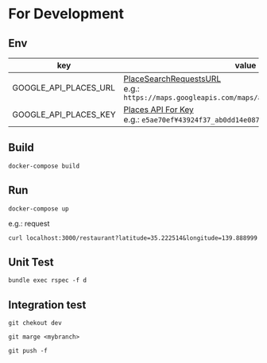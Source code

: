 # For Development

## Env

| key | value |
| --- | --- |
| GOOGLE_API_PLACES_URL | [PlaceSearchRequestsURL](https://developers.google.com/places/web-service/search#PlaceSearchRequests) <br> e.g.: `https://maps.googleapis.com/maps/api/place/nearbysearch/json` |
| GOOGLE_API_PLACES_KEY | [Places API For Key](https://developers.google.com/places/web-service/get-api-key) <br> e.g.: `e5ae70ef¥43924f37_ab0dd14e087a6f40` |

## Build

```
docker-compose build
```

## Run

```
docker-compose up
```

e.g.: request

```
curl localhost:3000/restaurant?latitude=35.222514&longitude=139.888999
```

## Unit Test

```
bundle exec rspec -f d
```

## Integration test

```
git chekout dev

git marge <mybranch>

git push -f
```
